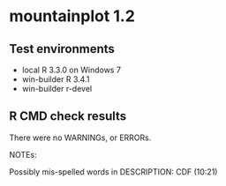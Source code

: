 
# mountainplot 1.2

## Test environments

* local R 3.3.0 on Windows 7
* win-builder R 3.4.1
* win-builder r-devel

## R CMD check results

There were no WARNINGs, or ERRORs.

NOTEs:

Possibly mis-spelled words in DESCRIPTION:
  CDF (10:21)
